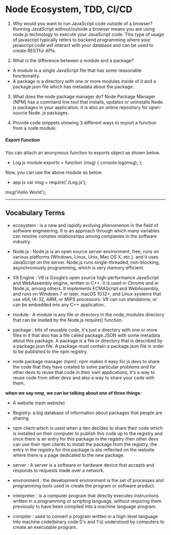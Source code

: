 # Node Ecosystem, TDD, CI/CD

1. Why would you want to run JavaScript code outside of a browser?
Running JavaScript without/outside a browser means you are using node.js technology to execute your JavaScript code. This type of usage of javascript typically refers to backend programming where your javascript code will interact with your database and can be used to create RESTful APIs.

2. What is the difference between a module and a package?
- A module is a single JavaScript file that has some reasonable functionality.
- A package is a directory with one or more modules inside of it and a package.json file which has metadata about the package.

3. What does the node package manager do?
Node Package Manager (NPM) has a command line tool that installs, updates or uninstalls Node. js packages in your application. It is also an online repository for open-source Node. js packages.

4. Provide code snippets showing 3 different ways to export a function from a node module.
##### Export Function

You can attach an anonymous function to exports object as shown below.
- Log.js
module.exports = function (msg) { 
    console.log(msg);
};

Now, you can use the above module as below.
- app.js
var msg = require('./Log.js');

msg('Hello World');


---------------------------------------------------------------------------------------------------------------
## Vocabulary Terms

- ecosystem :  is a new and rapidly evolving phenomenon in the field of software engineering. It is an approach through which many variables can resolve complex relationships among companies in the software industry.

- Node.js : Node.js is an open source server environment, free, runs on various platforms (Windows, Linux, Unix, Mac OS X, etc.), and it uses JavaScript on the server. Node.js runs single-threaded, non-blocking, asynchronously programming, which is very memory efficient.

- V8 Engine : V8 is Google’s open source high-performance JavaScript and WebAssembly engine, written in C++. It is used in Chrome and in Node.js, among others. It implements ECMAScript and WebAssembly, and runs on Windows 7 or later, macOS 10.12+, and Linux systems that use x64, IA-32, ARM, or MIPS processors. V8 can run standalone, or can be embedded into any C++ application.

- module : A module is any file or directory in the node_modules directory that can be loaded by the Node.js require() function.

- package : bits of reusable code, it's just a directory with one or more files in it that also has a file called package.JSON with some metadata about this package. A package is a file or directory that is described by a package.json file. A package must contain a package.json file in order to be published to the npm registry.

- node package manager (npm): npm makes it easy for js devs to share the code that they have created to solve particular problems and for other devs to reuse that code in their own applications, it's a way to reuse code from other devs and also a way to share your code with them. 

**when we say nmp, we can be talking about one of three things:**

* A website (npm website)

* Registry: a big database of information about packages that people are sharing 

* npm client:which is used when a dev decides to share their code which is installed on their computer to publish this code up to the registry and once there is an entry for this package in the registry then other devs can use their npm clients to install the package from the registry, the entry in the registry for this package is alsi reflected on the website where there is a page dedicated to the new package.

- server : A server is a software or hardware device that accepts and responds to requests made over a network.

- environment : the development environment is the set of processes and programming tools used to create the program or software product.

- interpreter : is a computer program that directly executes instructions written in a programming or scripting language, without requiring them previously to have been compiled into a machine language program.

- compiler : used to convert a program written in a high-level language into machine code(binary code 0's and 1's) understood by computers to create an executable program.